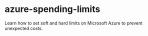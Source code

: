 # azure-spending-limits
Learn how to set soft and hard limits on Microsoft Azure to prevent unexpected costs.
